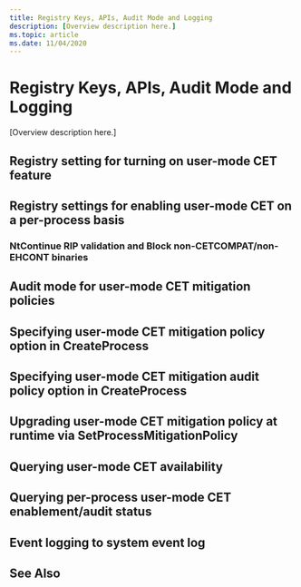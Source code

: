 ```yaml
---
title: Registry Keys, APIs, Audit Mode and Logging
description: [Overview description here.]
ms.topic: article
ms.date: 11/04/2020
---
```


# Registry Keys, APIs, Audit Mode and Logging

[Overview description here.]

##	Registry setting for turning on user-mode CET feature



##	Registry settings for enabling user-mode CET on a per-process basis



###	NtContinue RIP validation and Block non-CETCOMPAT/non-EHCONT binaries



##	Audit mode for user-mode CET mitigation policies



##	Specifying user-mode CET mitigation policy option in CreateProcess



##	Specifying user-mode CET mitigation audit policy option in CreateProcess



##	Upgrading user-mode CET mitigation policy at runtime via SetProcessMitigationPolicy



##	Querying user-mode CET availability



##	Querying per-process user-mode CET enablement/audit status



##	Event logging to system event log



## See Also